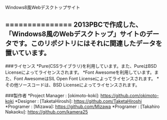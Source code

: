 Windows8風Webデスクトップサイト

===============
2013PBCで作成した、「Windows8風のWebデスクトップ」サイトのデータです。このリポジトリにはそれに関連したデータを置いています。
-----
###ライセンス
*Pure(CSSライブラリ)を利用しています。また、PureはBSD Licenseによってライセンスされます。
*Font Awesomeを利用しています。また、Font AwesomeはSIL Open Font Licenseによってライセンスされます。
*その他ソースコードは、BSD Licenseによってライセンスされます。

###製作者
*Project Manager : [okimoto-koki]: https://github.com/okimoto-koki
*Designer 	: [TaketaHiroshi]: https://github.com/TaketaHiroshi
*Programer 	: [Mizawa]: https://github.com/Mizawa
*Programer	: [Takahiro Nakaoku]: https://github.com/kamera25
